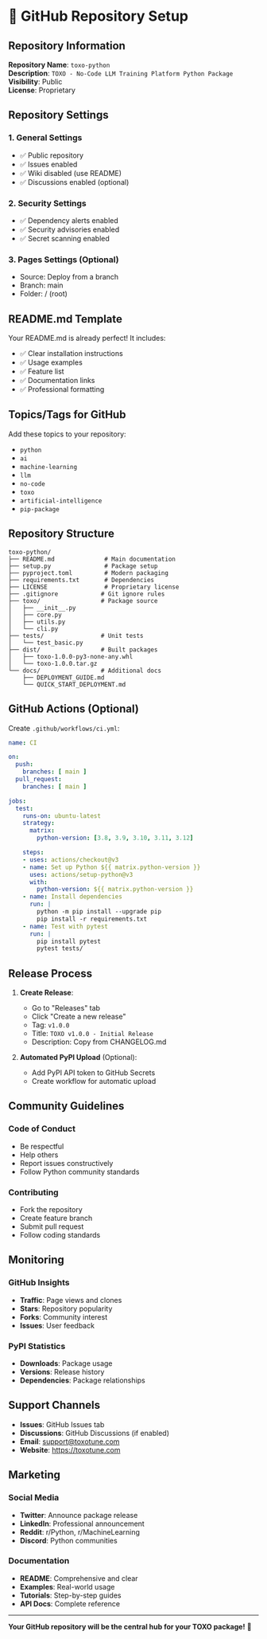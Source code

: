 # 🐙 GitHub Repository Setup

## Repository Information

**Repository Name**: `toxo-python`  
**Description**: `TOXO - No-Code LLM Training Platform Python Package`  
**Visibility**: Public  
**License**: Proprietary  

## Repository Settings

### 1. General Settings
- ✅ Public repository
- ✅ Issues enabled
- ✅ Wiki disabled (use README)
- ✅ Discussions enabled (optional)

### 2. Security Settings
- ✅ Dependency alerts enabled
- ✅ Security advisories enabled
- ✅ Secret scanning enabled

### 3. Pages Settings (Optional)
- Source: Deploy from a branch
- Branch: main
- Folder: / (root)

## README.md Template

Your README.md is already perfect! It includes:
- ✅ Clear installation instructions
- ✅ Usage examples
- ✅ Feature list
- ✅ Documentation links
- ✅ Professional formatting

## Topics/Tags for GitHub

Add these topics to your repository:
- `python`
- `ai`
- `machine-learning`
- `llm`
- `no-code`
- `toxo`
- `artificial-intelligence`
- `pip-package`

## Repository Structure

```
toxo-python/
├── README.md              # Main documentation
├── setup.py               # Package setup
├── pyproject.toml         # Modern packaging
├── requirements.txt       # Dependencies
├── LICENSE                # Proprietary license
├── .gitignore            # Git ignore rules
├── toxo/                 # Package source
│   ├── __init__.py
│   ├── core.py
│   ├── utils.py
│   └── cli.py
├── tests/                # Unit tests
│   └── test_basic.py
├── dist/                 # Built packages
│   ├── toxo-1.0.0-py3-none-any.whl
│   └── toxo-1.0.0.tar.gz
└── docs/                 # Additional docs
    ├── DEPLOYMENT_GUIDE.md
    └── QUICK_START_DEPLOYMENT.md
```

## GitHub Actions (Optional)

Create `.github/workflows/ci.yml`:

```yaml
name: CI

on:
  push:
    branches: [ main ]
  pull_request:
    branches: [ main ]

jobs:
  test:
    runs-on: ubuntu-latest
    strategy:
      matrix:
        python-version: [3.8, 3.9, 3.10, 3.11, 3.12]

    steps:
    - uses: actions/checkout@v3
    - name: Set up Python ${{ matrix.python-version }}
      uses: actions/setup-python@v3
      with:
        python-version: ${{ matrix.python-version }}
    - name: Install dependencies
      run: |
        python -m pip install --upgrade pip
        pip install -r requirements.txt
    - name: Test with pytest
      run: |
        pip install pytest
        pytest tests/
```

## Release Process

1. **Create Release**:
   - Go to "Releases" tab
   - Click "Create a new release"
   - Tag: `v1.0.0`
   - Title: `TOXO v1.0.0 - Initial Release`
   - Description: Copy from CHANGELOG.md

2. **Automated PyPI Upload** (Optional):
   - Add PyPI API token to GitHub Secrets
   - Create workflow for automatic upload

## Community Guidelines

### Code of Conduct
- Be respectful
- Help others
- Report issues constructively
- Follow Python community standards

### Contributing
- Fork the repository
- Create feature branch
- Submit pull request
- Follow coding standards

## Monitoring

### GitHub Insights
- **Traffic**: Page views and clones
- **Stars**: Repository popularity
- **Forks**: Community interest
- **Issues**: User feedback

### PyPI Statistics
- **Downloads**: Package usage
- **Versions**: Release history
- **Dependencies**: Package relationships

## Support Channels

- **Issues**: GitHub Issues tab
- **Discussions**: GitHub Discussions (if enabled)
- **Email**: support@toxotune.com
- **Website**: https://toxotune.com

## Marketing

### Social Media
- **Twitter**: Announce package release
- **LinkedIn**: Professional announcement
- **Reddit**: r/Python, r/MachineLearning
- **Discord**: Python communities

### Documentation
- **README**: Comprehensive and clear
- **Examples**: Real-world usage
- **Tutorials**: Step-by-step guides
- **API Docs**: Complete reference

---

**Your GitHub repository will be the central hub for your TOXO package!** 🚀
